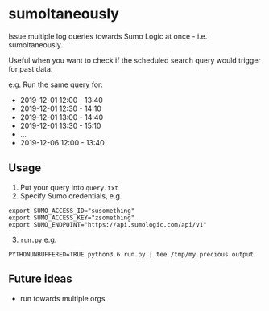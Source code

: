 # sumoltaneously
Issue multiple log queries towards Sumo Logic at once - i.e. sumoltaneously. 

Useful when you want to check if the scheduled search query would trigger for past data.

e.g. Run the same query for:
- 2019-12-01 12:00 - 13:40
- 2019-12-01 12:30 - 14:10
- 2019-12-01 13:00 - 14:40
- 2019-12-01 13:30 - 15:10
- ...
- 2019-12-06 12:00 - 13:40


## Usage

1. Put your query into `query.txt`
2. Specify Sumo credentials, e.g.
```
export SUMO_ACCESS_ID="susomething"
export SUMO_ACCESS_KEY="zsomething"
export SUMO_ENDPOINT="https://api.sumologic.com/api/v1"
```
3. `run.py` e.g.
```
PYTHONUNBUFFERED=TRUE python3.6 run.py | tee /tmp/my.precious.output
```

## Future ideas

- run towards multiple orgs
